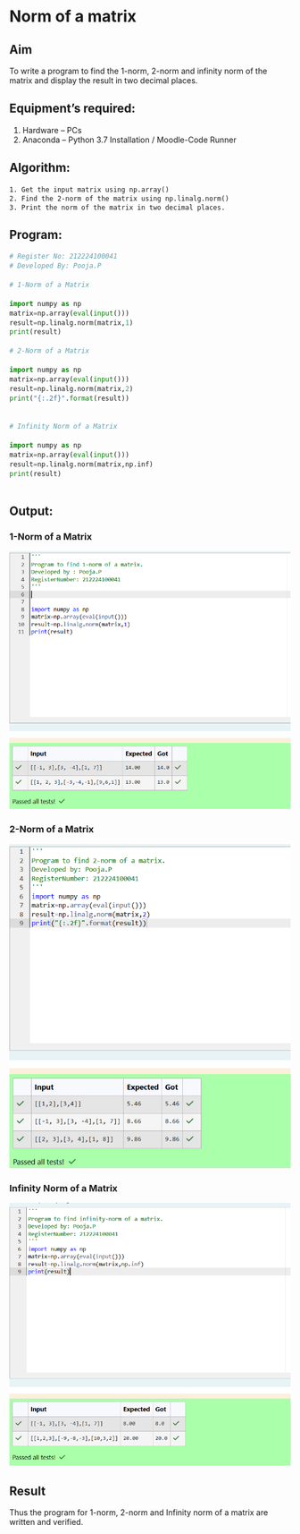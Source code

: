 # Norm of a matrix
## Aim
To write a program to find the 1-norm, 2-norm and infinity norm of the matrix and display the result in two decimal places.
## Equipment’s required:
1.	Hardware – PCs
2.	Anaconda – Python 3.7 Installation / Moodle-Code Runner
## Algorithm:
	1. Get the input matrix using np.array()   
    2. Find the 2-norm of the matrix using np.linalg.norm()
	3. Print the norm of the matrix in two decimal places.
## Program:
```Python
# Register No: 212224100041
# Developed By: Pooja.P

# 1-Norm of a Matrix

import numpy as np
matrix=np.array(eval(input()))
result=np.linalg.norm(matrix,1)
print(result)

# 2-Norm of a Matrix

import numpy as np
matrix=np.array(eval(input()))
result=np.linalg.norm(matrix,2)
print("{:.2f}".format(result))


# Infinity Norm of a Matrix

import numpy as np
matrix=np.array(eval(input()))
result=np.linalg.norm(matrix,np.inf)
print(result)



```
## Output:
### 1-Norm of a Matrix

![alt text](<Screenshot 2025-05-06 210037.png>)
### 2-Norm of a Matrix

![alt text](<Screenshot 2025-05-06 210106.png>)
### Infinity Norm of a Matrix
![alt text](<Screenshot 2025-05-06 210122.png>)

## Result
Thus the program for 1-norm, 2-norm and Infinity norm of a matrix are written and verified.
